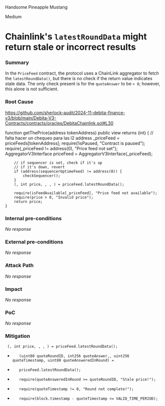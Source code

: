 Handsome Pineapple Mustang

Medium

# Chainlink's `latestRoundData` might return stale or incorrect results

### Summary

In the `PriceFeed` contract, the protocol uses a ChainLink aggregator to fetch the `latestRoundData()`, but there is no check if the return value indicates stale data. The only check present is for the `quoteAnswer` to be `> 0`; however, this alone is not sufficient.


### Root Cause


https://github.com/sherlock-audit/2024-11-debita-finance-v3/blob/main/Debita-V3-Contracts/contracts/oracles/DebitaChainlink.sol#L30

function getThePrice(address tokenAddress) public view returns (int) {
        // falta hacer un chequeo para las l2
        address _priceFeed = priceFeeds[tokenAddress];
        require(!isPaused, "Contract is paused");
        require(_priceFeed != address(0), "Price feed not set");
        AggregatorV3Interface priceFeed = AggregatorV3Interface(_priceFeed);

        // if sequencer is set, check if it's up
        // if it's down, revert
        if (address(sequencerUptimeFeed) != address(0)) {
            checkSequencer();
        }
        (, int price, , , ) = priceFeed.latestRoundData();

        require(isFeedAvailable[_priceFeed], "Price feed not available");
        require(price > 0, "Invalid price");
        return price;
    }


### Internal pre-conditions

_No response_

### External pre-conditions

_No response_

### Attack Path

_No response_

### Impact

_No response_

### PoC

_No response_

### Mitigation

     (, int price, , , ) = priceFeed.latestRoundData();
+        (uint80 quoteRoundID, int256 quoteAnswer,, uint256 quoteTimestamp, uint80 quoteAnsweredInRound) =
+        priceFeed.latestRoundData();
+        require(quoteAnsweredInRound >= quoteRoundID, "Stale price!");
+        require(quoteTimestamp != 0, "Round not complete!");
+        require(block.timestamp - quoteTimestamp <= VALID_TIME_PERIOD);